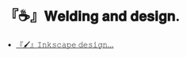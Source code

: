 # 『☕』𝐖𝐞𝐥𝐝𝐢𝐧𝐠 𝐚𝐧𝐝 𝐝𝐞𝐬𝐢𝐠𝐧. 

* [『🖌️』𝙸𝚗𝚔𝚜𝚌𝚊𝚙𝚎 𝚍𝚎𝚜𝚒𝚐𝚗...](https://github.com/chechiliaa/Soldadura-y-dise-o/blob/main/inkscape.md#inkscape-y-apuntes)
